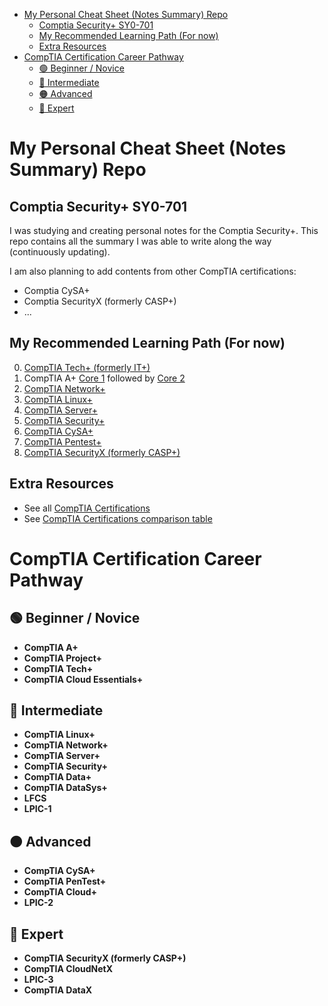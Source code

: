 - [My Personal Cheat Sheet (Notes Summary) Repo](#my-personal-cheat-sheet-notes-summary-repo)
  - [Comptia Security+ SY0-701](#comptia-security-sy0-701)
  - [My Recommended Learning Path (For now)](#my-recommended-learning-path-for-now)
  - [Extra Resources](#extra-resources)
- [CompTIA Certification Career Pathway](#comptia-certification-career-pathway)
  - [🟢 Beginner / Novice](#-beginner--novice)
  - [🔵 Intermediate](#-intermediate)
  - [🟠 Advanced](#-advanced)
  - [🔴 Expert](#-expert)
# My Personal Cheat Sheet (Notes Summary) Repo
## Comptia Security+ SY0-701
I was studying and creating personal notes for the Comptia Security+. This repo contains all the summary I was able to write along the way (continuously updating).

I am also planning to add contents from other CompTIA certifications:
- Comptia CySA+
- Comptia SecurityX (formerly CASP+)
- ...
## My Recommended Learning Path (For now)
0. [CompTIA Tech+ (formerly IT+)](https://partners.comptia.org/docs/default-source/resources/comptia-tech-fc0-u71-exam-objectives-(1-2)022f382c09d76fc19da8ff0a002c2329)
1. CompTIA A+ [Core 1](https://partners.comptia.org/docs/default-source/resources/comptia-a-220-1101-exam-objectives-(3-0)) followed by [Core 2](https://partners.comptia.org/docs/default-source/resources/comptia-a-220-1102-exam-objectives-(3-0))
2. [CompTIA Network+](https://partners.comptia.org/docs/default-source/resources/comptia-network-n10-009-exam-objectives-(4-0))
3. [CompTIA Linux+](https://partners.comptia.org/docs/default-source/resources/comptia-linux-xk0-005-exam-objectives-(1-0))
4. [CompTIA Server+](https://partners.comptia.org/docs/default-source/resources/comptia-server-sk0-005-exam-objectives)
5. [CompTIA Security+](https://assets.ctfassets.net/82ripq7fjls2/6TYWUym0Nudqa8nGEnegjG/0f9b974d3b1837fe85ab8e6553f4d623/CompTIA-Security-Plus-SY0-701-Exam-Objectives.pdf)
6. [CompTIA CySA+](https://partners.comptia.org/docs/default-source/resources/comptia-cysa-cs0-003-exam-objectives-2-0)
7. [CompTIA Pentest+](https://partners.comptia.org/docs/default-source/resources/comptia-pentest-pt0-002-exam-objectives-(4-0))
8. [CompTIA SecurityX (formerly CASP+)](https://lecbyo.files.cmp.optimizely.com/download/35cf5f02b73211efa0ca8e42e80f1a8f)
## Extra Resources
- See all [CompTIA Certifications](https://partners.comptia.org/docs/default-source/resources/it-certification-roadmap-8-5x11-print0c3c382c09d76fc19da8ff0a002c2329)
- See [CompTIA Certifications comparison table](Comptia_Notes.md)

# CompTIA Certification Career Pathway
## 🟢 Beginner / Novice
- **CompTIA A+**
- **CompTIA Project+**
- **CompTIA Tech+**
- **CompTIA Cloud Essentials+**

## 🔵 Intermediate
- **CompTIA Linux+**
- **CompTIA Network+**
- **CompTIA Server+**
- **CompTIA Security+**
- **CompTIA Data+**
- **CompTIA DataSys+**
- **LFCS**
- **LPIC-1**

## 🟠 Advanced
- **CompTIA CySA+**
- **CompTIA PenTest+**
- **CompTIA Cloud+**
- **LPIC-2**

## 🔴 Expert
- **CompTIA SecurityX (formerly CASP+)**
- **CompTIA CloudNetX**
- **LPIC-3**
- **CompTIA DataX**
